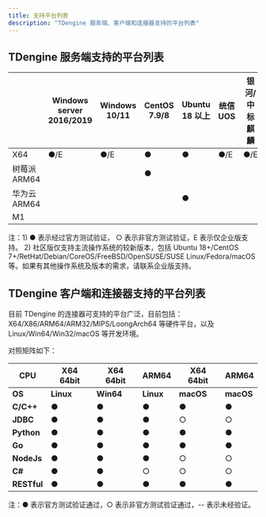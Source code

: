 ```yaml
---
title: 支持平台列表
description: "TDengine 服务端、客户端和连接器支持的平台列表"
---
```


## TDengine 服务端支持的平台列表

|              | **Windows server 2016/2019** | **Windows 10/11** | **CentOS 7.9/8** | **Ubuntu 18 以上** | **统信 UOS** | **银河/中标麒麟** | **凝思 V60/V80** | **macOS** |
| ------------ | ---------------------------- | ----------------- | ---------------- | ---------------- | ------------ | ----------------- | ---------------- | --------- |
| X64          | ●/E                          | ●/E               | ●                | ●                | ●/E          | ●/E               | ●/E              | ●         |
| 树莓派 ARM64  |                              |                   | ●                |                  |              |                   |                  |           |
| 华为云 ARM64  |                              |                   |                  | ●                |              |                   |                  |           |
| M1          |                               |                   |                  |                  |              |                   |                  | ●         |

注：1) ● 表示经过官方测试验证， ○ 表示非官方测试验证，E 表示仅企业版支持。
   2) 社区版仅支持主流操作系统的较新版本，包括 Ubuntu 18+/CentOS 7+/RetHat/Debian/CoreOS/FreeBSD/OpenSUSE/SUSE Linux/Fedora/macOS 等。如果有其他操作系统及版本的需求，请联系企业版支持。

## TDengine 客户端和连接器支持的平台列表

目前 TDengine 的连接器可支持的平台广泛，目前包括：X64/X86/ARM64/ARM32/MIPS/LoongArch64 等硬件平台，以及 Linux/Win64/Win32/macOS 等开发环境。

对照矩阵如下：

| **CPU**     | **X64 64bit** | **X64 64bit** | **ARM64** | **X64 64bit** | **ARM64** |
| ----------- | ------------- | ------------- | --------- | ------------- | --------- |
| **OS**      | **Linux**     | **Win64**     | **Linux** | **macOS**     | **macOS** |
| **C/C++**   | ●             | ●             | ●         | ●             | ●         |
| **JDBC**    | ●             | ●             | ●         | ○             | ○         |
| **Python**  | ●             | ●             | ●         | ●             | ●         |
| **Go**      | ●             | ●             | ●         | ●             | ●         |
| **NodeJs**  | ●             | ●             | ●         | ○             | ○         |
| **C#**      | ●             | ●             | ○         | ○             | ○         |
| **RESTful** | ●             | ●             | ●         | ●             | ●         |

注：● 表示官方测试验证通过，○ 表示非官方测试验证通过，-- 表示未经验证。
